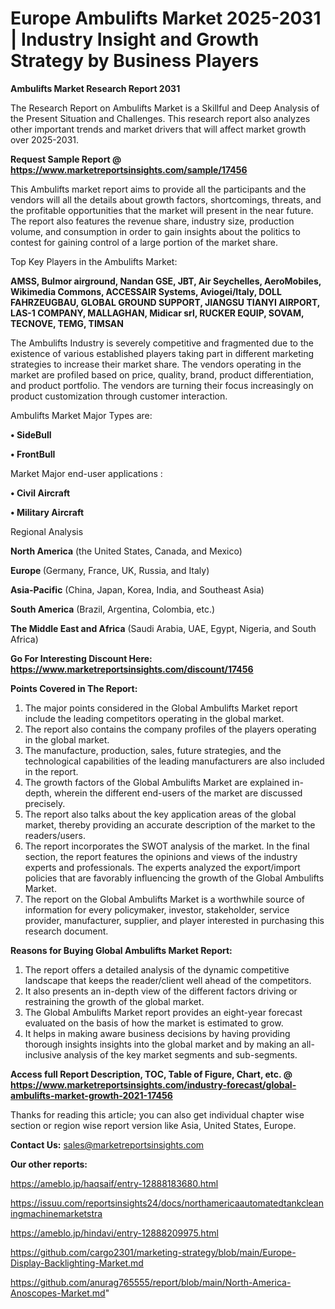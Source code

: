  # Europe Ambulifts Market 2025-2031 | Industry Insight and Growth Strategy by Business Players

<strong>Ambulifts Market Research Report 2031</strong>

The Research Report on Ambulifts Market is a Skillful and Deep Analysis of the Present Situation and Challenges. This research report also analyzes other important trends and market drivers that will affect market growth over 2025-2031.

<strong>Request Sample Report @ <a href=https://www.marketreportsinsights.com/sample/17456>https://www.marketreportsinsights.com/sample/17456</a></strong>

This Ambulifts market report aims to provide all the participants and the vendors will all the details about growth factors, shortcomings, threats, and the profitable opportunities that the market will present in the near future. The report also features the revenue share, industry size, production volume, and consumption in order to gain insights about the politics to contest for gaining control of a large portion of the market share.

Top Key Players in the Ambulifts Market:

<strong>AMSS, Bulmor airground, Nandan GSE, JBT, Air Seychelles, AeroMobiles, Wikimedia Commons, ACCESSAIR Systems, Aviogei/Italy, DOLL FAHRZEUGBAU, GLOBAL GROUND SUPPORT, JIANGSU TIANYI AIRPORT, LAS-1 COMPANY, MALLAGHAN, Midicar srl, RUCKER EQUIP, SOVAM, TECNOVE, TEMG, TIMSAN</strong>

The Ambulifts Industry is severely competitive and fragmented due to the existence of various established players taking part in different marketing strategies to increase their market share. The vendors operating in the market are profiled based on price, quality, brand, product differentiation, and product portfolio. The vendors are turning their focus increasingly on product customization through customer interaction.

Ambulifts Market Major Types are:

<strong>• SideBull

• FrontBull</strong>

Market Major end-user applications :

<strong>• Civil Aircraft

• Military Aircraft</strong>

Regional Analysis

</u><strong><b>North America</b></strong> (the United States, Canada, and Mexico)

<strong><b>Europe </b></strong>(Germany, France, UK, Russia, and Italy)

<strong><b>Asia-Pacific</b></strong> (China, Japan, Korea, India, and Southeast Asia)

<strong><b>South America</b></strong> (Brazil, Argentina, Colombia, etc.)

<strong><b>The Middle East and Africa</b></strong> (Saudi Arabia, UAE, Egypt, Nigeria, and South Africa)

<strong>Go For Interesting Discount Here: <a href=https://www.marketreportsinsights.com/discount/17456>https://www.marketreportsinsights.com/discount/17456</a></strong>

<strong>Points Covered in The Report:</strong>
<ol>
  <li>The major points considered in the Global Ambulifts Market report include the leading competitors operating in the global market.</li>
  <li>The report also contains the company profiles of the players operating in the global market.</li>
  <li>The manufacture, production, sales, future strategies, and the technological capabilities of the leading manufacturers are also included in the report.</li>
  <li>The growth factors of the Global Ambulifts Market are explained in-depth, wherein the different end-users of the market are discussed precisely.</li>
  <li>The report also talks about the key application areas of the global market, thereby providing an accurate description of the market to the readers/users.</li>
  <li>The report incorporates the SWOT analysis of the market. In the final section, the report features the opinions and views of the industry experts and professionals. The experts analyzed the export/import policies that are favorably influencing the growth of the Global Ambulifts Market.</li>
  <li>The report on the Global Ambulifts Market is a worthwhile source of information for every policymaker, investor, stakeholder, service provider, manufacturer, supplier, and player interested in purchasing this research document.</li>
</ol>
<strong>Reasons for Buying Global Ambulifts Market Report:</strong>

<ol>
  <li>The report offers a detailed analysis of the dynamic competitive landscape that keeps the reader/client well ahead of the competitors.</li>
  <li>It also presents an in-depth view of the different factors driving or restraining the growth of the global market.</li>
  <li>The Global Ambulifts Market report provides an eight-year forecast evaluated on the basis of how the market is estimated to grow.</li>
  <li>It helps in making aware business decisions by having providing thorough insights insights into the global market and by making an all-inclusive analysis of the key market segments and sub-segments.</li>
</ol>
<strong>Access full Report Description, TOC, Table of Figure, Chart, etc. @ <a href=https://www.marketreportsinsights.com/industry-forecast/global-ambulifts-market-growth-2021-17456>https://www.marketreportsinsights.com/industry-forecast/global-ambulifts-market-growth-2021-17456</a></strong>


Thanks for reading this article; you can also get individual chapter wise section or region wise report version like Asia, United States, Europe.

<strong>Contact Us:</strong>
sales@marketreportsinsights.com

<strong>Our other reports:</strong>

<a href=https://ameblo.jp/haqsaif/entry-12888183680.html>https://ameblo.jp/haqsaif/entry-12888183680.html</a>

<a href=https://issuu.com/reportsinsights24/docs/northamericaautomatedtankcleaningmachinemarketstra>https://issuu.com/reportsinsights24/docs/northamericaautomatedtankcleaningmachinemarketstra</a>

<a href=https://ameblo.jp/hindavi/entry-12888209975.html>https://ameblo.jp/hindavi/entry-12888209975.html</a>

<a href=https://github.com/cargo2301/marketing-strategy/blob/main/Europe-Display-Backlighting-Market.md>https://github.com/cargo2301/marketing-strategy/blob/main/Europe-Display-Backlighting-Market.md</a>

<a href=https://github.com/anurag765555/report/blob/main/North-America-Anoscopes-Market.md>https://github.com/anurag765555/report/blob/main/North-America-Anoscopes-Market.md</a>"
